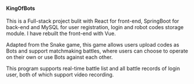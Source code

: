 #### KingOfBots 
This is a Full-stack project bulit with React for front-end, SpringBoot for back-end and MySQL for user registration, login and robot codes storage module. I have rebuilt the front-end with Vue. 

Adapted from the Snake game, this game allows users upload codes as Bots and support matchmaking battles, where users can choose to operate on their own or use Bots against each other.

This program supports real-time battle list and all battle records of login user, both of which support video recording.

